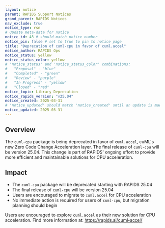 ```yaml
---
layout: notice
parent: RAPIDS Support Notices
grand_parent: RAPIDS Notices
nav_exclude: true
notice_type: rsn
# Update meta-data for notice
notice_id: 43 # should match notice number
notice_pin: false # set to true to pin to notice page
title: "Deprecation of cuml-cpu in favor of cuml.accel"
notice_author: RAPIDS Ops
notice_status: yellow
notice_status_color: yellow
# 'notice_status' and 'notice_status_color' combinations:
#   "Proposal" - "blue"
#   "Completed" - "green"
#   "Review" - "purple"
#   "In Progress" - "yellow"
#   "Closed" - "red"
notice_topic: Library Deprecation
notice_rapids_version: "v25.04"
notice_created: 2025-03-31
# 'notice_updated' should match 'notice_created' until an update is made
notice_updated: 2025-03-31
---
```


## Overview

The `cuml-cpu` package is being deprecated in favor of `cuml.accel`, cuML's new Zero Code Change Acceleration layer. The final release of `cuml-cpu` will be version 25.04. This change is part of RAPIDS' ongoing effort to provide more efficient and maintainable solutions for CPU acceleration.

## Impact

- The `cuml-cpu` package will be deprecated starting with RAPIDS 25.04
- The final release of `cuml-cpu` will be version 25.04
- Users are encouraged to migrate to `cuml.accel` for CPU acceleration
- No immediate action is required for users of `cuml-cpu`, but migration planning should begin

Users are encouraged to explore `cuml.accel` as their new solution for CPU acceleration.
Find more information at:
https://rapids.ai/cuml-accel/
